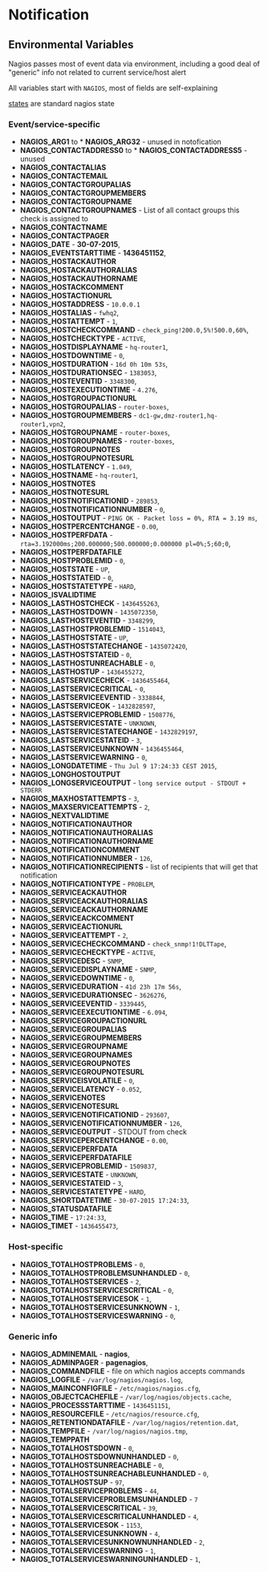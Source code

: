 # Notification



## Environmental Variables

Nagios passes most of event data via environment, including a good deal of "generic" info not related to current service/host alert

All variables start with `NAGIOS`, most of fields are self-explaining

[states](states.md) are standard nagios state

### Event/service-specific

* **NAGIOS_ARG1** to  * **NAGIOS_ARG32** - unused in notofication
* **NAGIOS_CONTACTADDRESS0** to * **NAGIOS_CONTACTADDRESS5** - unused
* **NAGIOS_CONTACTALIAS**
* **NAGIOS_CONTACTEMAIL**
* **NAGIOS_CONTACTGROUPALIAS**
* **NAGIOS_CONTACTGROUPMEMBERS**
* **NAGIOS_CONTACTGROUPNAME**
* **NAGIOS_CONTACTGROUPNAMES** - List of all contact groups this check is assigned to
* **NAGIOS_CONTACTNAME**
* **NAGIOS_CONTACTPAGER**
* **NAGIOS_DATE** - **30-07-2015**,
* **NAGIOS_EVENTSTARTTIME** - **1436451152**,
* **NAGIOS_HOSTACKAUTHOR**
* **NAGIOS_HOSTACKAUTHORALIAS**
* **NAGIOS_HOSTACKAUTHORNAME**
* **NAGIOS_HOSTACKCOMMENT**
* **NAGIOS_HOSTACTIONURL**
* **NAGIOS_HOSTADDRESS** - `10.0.0.1`
* **NAGIOS_HOSTALIAS** - `fwhq2`,
* **NAGIOS_HOSTATTEMPT** - `1`,
* **NAGIOS_HOSTCHECKCOMMAND** - `check_ping!200.0,5%!500.0,60%`,
* **NAGIOS_HOSTCHECKTYPE** - `ACTIVE`,
* **NAGIOS_HOSTDISPLAYNAME** - `hq-router1`,
* **NAGIOS_HOSTDOWNTIME** - `0`,
* **NAGIOS_HOSTDURATION** - `16d 0h 10m 53s`,
* **NAGIOS_HOSTDURATIONSEC** - `1383053`,
* **NAGIOS_HOSTEVENTID** - `3348300`,
* **NAGIOS_HOSTEXECUTIONTIME** - `4.276`,
* **NAGIOS_HOSTGROUPACTIONURL**
* **NAGIOS_HOSTGROUPALIAS** - `router-boxes`,
* **NAGIOS_HOSTGROUPMEMBERS** - `dc1-gw,dmz-router1,hq-router1,vpn2`,
* **NAGIOS_HOSTGROUPNAME** - `router-boxes`,
* **NAGIOS_HOSTGROUPNAMES** - `router-boxes`,
* **NAGIOS_HOSTGROUPNOTES**
* **NAGIOS_HOSTGROUPNOTESURL**
* **NAGIOS_HOSTLATENCY** - `1.049`,
* **NAGIOS_HOSTNAME** - `hq-router1`,
* **NAGIOS_HOSTNOTES**
* **NAGIOS_HOSTNOTESURL**
* **NAGIOS_HOSTNOTIFICATIONID** - `289853`,
* **NAGIOS_HOSTNOTIFICATIONNUMBER** - `0`,
* **NAGIOS_HOSTOUTPUT** - `PING OK - Packet loss = 0%, RTA = 3.19 ms`,
* **NAGIOS_HOSTPERCENTCHANGE** - `0.00`,
* **NAGIOS_HOSTPERFDATA** - `rta=3.192000ms;200.000000;500.000000;0.000000 pl=0%;5;60;0`,
* **NAGIOS_HOSTPERFDATAFILE**
* **NAGIOS_HOSTPROBLEMID** - `0`,
* **NAGIOS_HOSTSTATE** - `UP`,
* **NAGIOS_HOSTSTATEID** - `0`,
* **NAGIOS_HOSTSTATETYPE** - `HARD`,
* **NAGIOS_ISVALIDTIME**
* **NAGIOS_LASTHOSTCHECK** - `1436455263`,
* **NAGIOS_LASTHOSTDOWN** - `1435072350`,
* **NAGIOS_LASTHOSTEVENTID** - `3348299`,
* **NAGIOS_LASTHOSTPROBLEMID** - `1514043`,
* **NAGIOS_LASTHOSTSTATE** - `UP`,
* **NAGIOS_LASTHOSTSTATECHANGE** - `1435072420`,
* **NAGIOS_LASTHOSTSTATEID** - `0`,
* **NAGIOS_LASTHOSTUNREACHABLE** - `0`,
* **NAGIOS_LASTHOSTUP** - `1436455272`,
* **NAGIOS_LASTSERVICECHECK** - `1436455464`,
* **NAGIOS_LASTSERVICECRITICAL** - `0`,
* **NAGIOS_LASTSERVICEEVENTID** - `3338844`,
* **NAGIOS_LASTSERVICEOK** - `1432828597`,
* **NAGIOS_LASTSERVICEPROBLEMID** - `1508776`,
* **NAGIOS_LASTSERVICESTATE** - `UNKNOWN`,
* **NAGIOS_LASTSERVICESTATECHANGE** - `1432829197`,
* **NAGIOS_LASTSERVICESTATEID** - `3`,
* **NAGIOS_LASTSERVICEUNKNOWN** - `1436455464`,
* **NAGIOS_LASTSERVICEWARNING** - `0`,
* **NAGIOS_LONGDATETIME** - `Thu Jul 9 17:24:33 CEST 2015`,
* **NAGIOS_LONGHOSTOUTPUT**
* **NAGIOS_LONGSERVICEOUTPUT** - `long service output - STDOUT + STDERR`
* **NAGIOS_MAXHOSTATTEMPTS** - `3`,
* **NAGIOS_MAXSERVICEATTEMPTS** - `2`,
* **NAGIOS_NEXTVALIDTIME**
* **NAGIOS_NOTIFICATIONAUTHOR**
* **NAGIOS_NOTIFICATIONAUTHORALIAS**
* **NAGIOS_NOTIFICATIONAUTHORNAME**
* **NAGIOS_NOTIFICATIONCOMMENT**
* **NAGIOS_NOTIFICATIONNUMBER** - `126`,
* **NAGIOS_NOTIFICATIONRECIPIENTS** - list of recipients that will get that notification
* **NAGIOS_NOTIFICATIONTYPE** - `PROBLEM`,
* **NAGIOS_SERVICEACKAUTHOR**
* **NAGIOS_SERVICEACKAUTHORALIAS**
* **NAGIOS_SERVICEACKAUTHORNAME**
* **NAGIOS_SERVICEACKCOMMENT**
* **NAGIOS_SERVICEACTIONURL**
* **NAGIOS_SERVICEATTEMPT** - `2`,
* **NAGIOS_SERVICECHECKCOMMAND** - `check_snmp!1!DLTTape`,
* **NAGIOS_SERVICECHECKTYPE** - `ACTIVE`,
* **NAGIOS_SERVICEDESC** - `SNMP`,
* **NAGIOS_SERVICEDISPLAYNAME** - `SNMP`,
* **NAGIOS_SERVICEDOWNTIME** - `0`,
* **NAGIOS_SERVICEDURATION** - `41d 23h 17m 56s`,
* **NAGIOS_SERVICEDURATIONSEC** - `3626276`,
* **NAGIOS_SERVICEEVENTID** - `3339445`,
* **NAGIOS_SERVICEEXECUTIONTIME** - `6.094`,
* **NAGIOS_SERVICEGROUPACTIONURL**
* **NAGIOS_SERVICEGROUPALIAS**
* **NAGIOS_SERVICEGROUPMEMBERS**
* **NAGIOS_SERVICEGROUPNAME**
* **NAGIOS_SERVICEGROUPNAMES**
* **NAGIOS_SERVICEGROUPNOTES**
* **NAGIOS_SERVICEGROUPNOTESURL**
* **NAGIOS_SERVICEISVOLATILE** - `0`,
* **NAGIOS_SERVICELATENCY** - `0.052`,
* **NAGIOS_SERVICENOTES**
* **NAGIOS_SERVICENOTESURL**
* **NAGIOS_SERVICENOTIFICATIONID** - `293607`,
* **NAGIOS_SERVICENOTIFICATIONNUMBER** - `126`,
* **NAGIOS_SERVICEOUTPUT** - STDOUT from check
* **NAGIOS_SERVICEPERCENTCHANGE** - `0.00`,
* **NAGIOS_SERVICEPERFDATA**
* **NAGIOS_SERVICEPERFDATAFILE**
* **NAGIOS_SERVICEPROBLEMID** - `1509837`,
* **NAGIOS_SERVICESTATE** - `UNKNOWN`,
* **NAGIOS_SERVICESTATEID** - `3`,
* **NAGIOS_SERVICESTATETYPE** - `HARD`,
* **NAGIOS_SHORTDATETIME** - `30-07-2015 17:24:33`,
* **NAGIOS_STATUSDATAFILE**
* **NAGIOS_TIME** - `17:24:33`,
* **NAGIOS_TIMET** - `1436455473`,

### Host-specific
* **NAGIOS_TOTALHOSTPROBLEMS** - `0`,
* **NAGIOS_TOTALHOSTPROBLEMSUNHANDLED** - `0`,
* **NAGIOS_TOTALHOSTSERVICES** - `2`,
* **NAGIOS_TOTALHOSTSERVICESCRITICAL** - `0`,
* **NAGIOS_TOTALHOSTSERVICESOK** - `1`,
* **NAGIOS_TOTALHOSTSERVICESUNKNOWN** - `1`,
* **NAGIOS_TOTALHOSTSERVICESWARNING** - `0`,


### Generic info

* **NAGIOS_ADMINEMAIL** - **nagios**,
* **NAGIOS_ADMINPAGER** - **pagenagios**,
* **NAGIOS_COMMANDFILE** - file on which nagios accepts commands
* **NAGIOS_LOGFILE** - `/var/log/nagios/nagios.log`,
* **NAGIOS_MAINCONFIGFILE** - `/etc/nagios/nagios.cfg`,
* **NAGIOS_OBJECTCACHEFILE** - `/var/log/nagios/objects.cache`,
* **NAGIOS_PROCESSSTARTTIME** - `1436451151`,
* **NAGIOS_RESOURCEFILE** - `/etc/nagios/resource.cfg`,
* **NAGIOS_RETENTIONDATAFILE** - `/var/log/nagios/retention.dat`,
* **NAGIOS_TEMPFILE** - `/var/log/nagios/nagios.tmp`,
* **NAGIOS_TEMPPATH**
* **NAGIOS_TOTALHOSTSDOWN** - `0`,
* **NAGIOS_TOTALHOSTSDOWNUNHANDLED** - `0`,
* **NAGIOS_TOTALHOSTSUNREACHABLE** - `0`,
* **NAGIOS_TOTALHOSTSUNREACHABLEUNHANDLED** - `0`,
* **NAGIOS_TOTALHOSTSUP** - `97`,
* **NAGIOS_TOTALSERVICEPROBLEMS** - `44`,
* **NAGIOS_TOTALSERVICEPROBLEMSUNHANDLED** - `7`
* **NAGIOS_TOTALSERVICESCRITICAL** - `39`,
* **NAGIOS_TOTALSERVICESCRITICALUNHANDLED** - `4`,
* **NAGIOS_TOTALSERVICESOK** - `1153`,
* **NAGIOS_TOTALSERVICESUNKNOWN** - `4`,
* **NAGIOS_TOTALSERVICESUNKNOWNUNHANDLED** - `2`,
* **NAGIOS_TOTALSERVICESWARNING** - `1`,
* **NAGIOS_TOTALSERVICESWARNINGUNHANDLED** - `1`,
